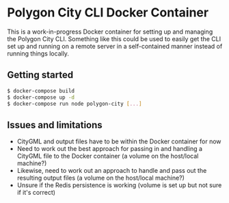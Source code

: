# Polygon City CLI Docker Container

This is a work-in-progress Docker container for setting up and managing the Polygon City CLI. Something like this could be used to easily get the CLI set up and running on a remote server in a self-contained manner instead of running things locally.


## Getting started

```bash
$ docker-compose build
$ docker-compose up -d
$ docker-compose run node polygon-city [...]
```

## Issues and limitations

* CityGML and output files have to be within the Docker container for now
* Need to work out the best approach for passing in and handling a CityGML file to the Docker container (a volume on the host/local machine?)
* Likewise, need to work out an approach to handle and pass out the resulting output files (a volume on the host/local machine?)
* Unsure if the Redis persistence is working (volume is set up but not sure if it's correct)
